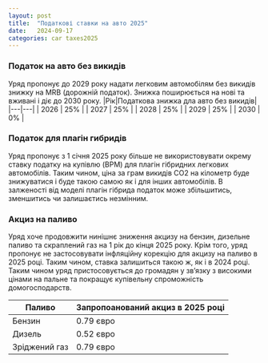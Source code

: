 ```yaml
---
layout: post
title:  "Податкові ставки на авто 2025"
date:   2024-09-17
categories: car taxes2025
---
```

### Податок на авто без викидів
Уряд пропонує до 2029 року надати легковим автомобілям без викидів знижку на MRB (дорожній податок). Знижка поширюється на нові та вживані і діє до 2030 року.
|Рік|Податкова знижка дла авто без викидів|
|---|---|
| 2026 | 25% |
| 2027 | 25% |
| 2028 | 25% |
| 2029 | 25% |
| 2030 | 0% |

### Податок для плагін гибридів
Уряд пропонує з 1 січня 2025 року більше не використовувати окрему ставку податку на купівлю (BPM) для плагін гібридних легкових автомобілів. Таким чином, ціна за грам викидів CO2 на кілометр буде знижуватися і буде такою самою як і для інших автомобілів. В залженості від моделі плагін гібрида податок може збільшитись, зменшитись чи залишаєтись незмінним.

### Акциз на паливо
Уряд хоче продовжити нинішнє зниження акцизу на бензин, дизельне паливо та скраплений газ на 1 рік до кінця 2025 року. Крім того, уряд пропонує не застосовувати інфляційну корекцію для акцизу на паливо в 2025 році. Таким чином, ставка залишиться такою ж, як і в 2024 році. Таким чином уряд пристосовується до громадян у зв’язку з високими цінами на пальне та покращує купівельну спроможність домогосподарств.

| Паливо| Запропоанований акциз в 2025 році |
|---|---|
| Бензин | 0.79 євро |
| Дизель | 0.52 євро |
| Зріджений газ | 0.79 євро |